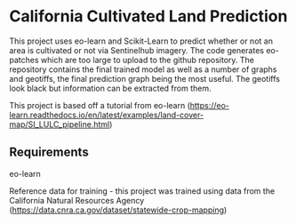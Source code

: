 # California Cultivated Land Prediction

This project uses eo-learn and Scikit-Learn to predict whether or not an area is cultivated or not via Sentinelhub imagery. The code generates eo-patches which are too large to upload to the github repository. The repository contains the final trained model as well as a number of graphs and geotiffs, the final prediction graph being the most useful. The geotiffs look black but information can be extracted from them.

This project is based off a tutorial from eo-learn (https://eo-learn.readthedocs.io/en/latest/examples/land-cover-map/SI_LULC_pipeline.html)

## Requirements

eo-learn

Reference data for training - this project was trained using data from the California Natural Resources Agency (https://data.cnra.ca.gov/dataset/statewide-crop-mapping)